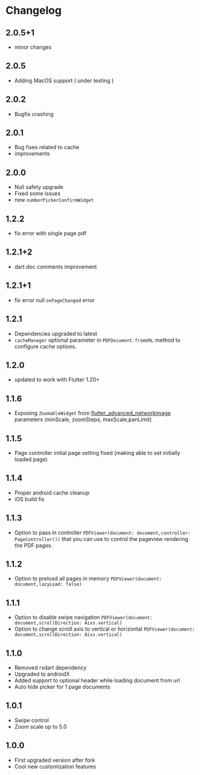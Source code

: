 # Changelog

## 2.0.5+1
* minor changes 

## 2.0.5
* Adding MacOS support ( under testing )

## 2.0.2
* Bugfix crashing

## 2.0.1
* Bug fixes related to cache
* improvements

## 2.0.0
* Null safety upgrade
* Fixed some issues
* new `numberPickerConfirmWidget`

## 1.2.2
* fix error with single page pdf

## 1.2.1+2
* dart doc comments improvement

## 1.2.1+1
* fix error null `onPageChanged` error

## 1.2.1
* Dependencies upgraded to latest
* `cacheManager` optional parameter in `PDFDocument.fromURL` method to configure cache options.

## 1.2.0
* updated to work with Flutter 1.20+

## 1.1.6
* Exposing `ZoomableWidget` from [flutter_advanced_networkimage](https://pub.dartlang.org/packages/flutter_advanced_networkimage) parameters (minScale, zoomSteps, maxScale,panLimit)

## 1.1.5
* Page controller initial page setting fixed (making able to set initially loaded page)

## 1.1.4
* Proper android cache cleanup
* iOS build fix

## 1.1.3
- Option to pass in controller `PDFViewer(document: document,controller: PageController())` that you can use to control the pageview rendering the PDF pages.

## 1.1.2
- Option to preload all pages in memory `PDFViewer(document: document,lazyLoad: false)`

## 1.1.1
- Option to disable swipe navigation `PDFViewer(document: document,scrollDirection: Aixs.vertical)`
- Option to change scroll axis to vertical or horizontal `PDFViewer(document: document,scrollDirection: Aixs.vertical)`

## 1.1.0
- Removed rxdart dependency
- Upgraded to androidX
- Added support to optional header while loading document from url
- Auto hide picker for 1 page documents

## 1.0.1
- Swipe control
- Zoom scale up to 5.0

## 1.0.0
- First upgraded version after fork
- Cool new customization features

